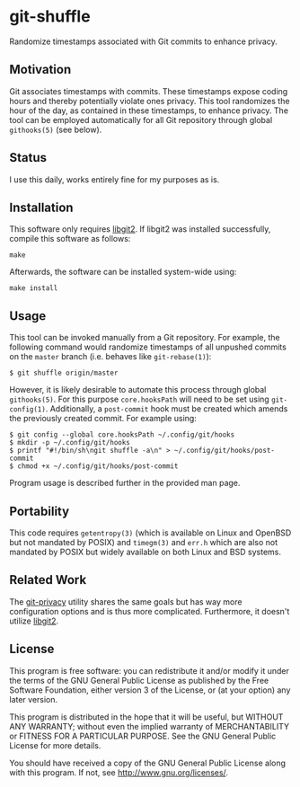 # git-shuffle

Randomize timestamps associated with Git commits to enhance privacy.

## Motivation

Git associates timestamps with commits. These timestamps expose coding
hours and thereby potentially violate ones privacy. This tool randomizes
the hour of the day, as contained in these timestamps, to enhance
privacy. The tool can be employed automatically for all Git repository
through global `githooks(5)` (see below).

## Status

I use this daily, works entirely fine for my purposes as is.

## Installation

This software only requires [libgit2][libgit2 website]. If libgit2 was
installed successfully, compile this software as follows:

	make

Afterwards, the software can be installed system-wide using:

	make install

## Usage

This tool can be invoked manually from a Git repository. For example,
the following command would randomize timestamps of all unpushed
commits on the `master` branch (i.e. behaves like `git-rebase(1)`):

	$ git shuffle origin/master

However, it is likely desirable to automate this process through global
`githooks(5)`. For this purpose `core.hooksPath` will need to be set
using `git-config(1)`. Additionally, a `post-commit` hook must be
created which amends the previously created commit. For example using:

	$ git config --global core.hooksPath ~/.config/git/hooks
	$ mkdir -p ~/.config/git/hooks
	$ printf "#!/bin/sh\ngit shuffle -a\n" > ~/.config/git/hooks/post-commit
	$ chmod +x ~/.config/git/hooks/post-commit

Program usage is described further in the provided man page.

## Portability

This code requires `getentropy(3)` (which is available on Linux and
OpenBSD but not mandated by POSIX) and `timegm(3)` and `err.h` which are
also not mandated by POSIX but widely available on both Linux and BSD
systems.

## Related Work

The [git-privacy][git-privacy repo] utility shares the same goals but
has way more configuration options and is thus more complicated.
Furthermore, it doesn't utilize [libgit2][libgit2 website].

## License

This program is free software: you can redistribute it and/or modify it
under the terms of the GNU General Public License as published by the
Free Software Foundation, either version 3 of the License, or (at your
option) any later version.

This program is distributed in the hope that it will be useful, but
WITHOUT ANY WARRANTY; without even the implied warranty of
MERCHANTABILITY or FITNESS FOR A PARTICULAR PURPOSE. See the GNU General
Public License for more details.

You should have received a copy of the GNU General Public License along
with this program. If not, see <http://www.gnu.org/licenses/>.

[libgit2 website]: https://libgit2.org/
[git-privacy repo]: https://github.com/EMPRI-DEVOPS/git-privacy
